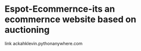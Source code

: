 # Espot-Ecommernce-its an ecommernce website based on auctioning 
link ackahklevin.pythonanywhere.com
